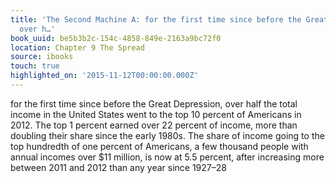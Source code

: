 ```yaml
---
title: 'The Second Machine A: for the first time since before the Great Depression,
  over h…'
book_uuid: be5b3b2c-154c-4858-849e-2163a9bc72f0
location: Chapter 9 The Spread
source: ibooks
touch: true
highlighted_on: '2015-11-12T00:00:00.000Z'
---
```


for the first time since before the Great Depression, over half the total income in the United States went to the top 10 percent of Americans in 2012. The top 1 percent earned over 22 percent of income, more than doubling their share since the early 1980s. The share of income going to the top hundredth of one percent of Americans, a few thousand people with annual incomes over $11 million, is now at 5.5 percent, after increasing more between 2011 and 2012 than any year since 1927–28